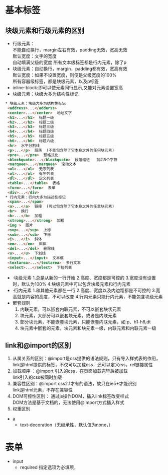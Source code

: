 
# 基本标签  
## 块级元素和行级元素的区别
  * 行级元素：  
  不能自动换行，margin左右有效，padding无效，宽高无效  
  默认宽度：文字的宽度  
  自动填满父级的宽度
  所有文本级标签都是行内元素，除了p
  * 块级元素：自动换行，margin，padding都有效，宽高有效  
  默认宽度：如果不设置宽度，则便是父级宽度的100%  
  所有容器级标签，都是块级元素，以及p标签
 * inline-block:即可以使元素同行显示,又能对元素设置宽高
 * 块级元素：块级大多为结构性标记
 ```html
 * 块级元素：块级大多为结构性标记
  <address>...</adderss>   
  <center>...</center>  地址文字
  <h1>...</h1>  标题一级
  <h2>...</h2>  标题二级
  <h3>...</h3>  标题三级
  <h4>...</h4>  标题四级
  <h5>...</h5>  标题五级
  <h6>...</h6>  标题六级
  <hr>  水平分割线
  <p>...</p>  段落  (不能包含除了它本身之外的任何块元素)
  <pre>...</pre>  预格式化
  <blockquote>...</blockquote>  段落缩进   前后5个字符
  <marquee>...</marquee>  滚动文本
  <ul>...</ul>  无序列表
  <ol>...</ol>  有序列表
  <dl>...</dl>  定义列表
  <table>...</table>  表格
  <form>...</form>  表单
  <div>...</div>
* 行内元素：行内大多为描述性标记
  <span>...</span>
  <a>...</a>  链接  (可以包含除了它本身之外的任意块元素)
  <br>  换行
  <b>...</b>  加粗
  <strong>...</strong>  加粗
  <img >  图片
  <sup>...</sup>  上标
  <sub>...</sub>  下标
  <i>...</i>  斜体
  <em>...</em>  斜体
  <del>...</del>  删除线
  <u>...</u>  下划线
  <input>...</input>  文本框
  <textarea>...</textarea>  多行文本
  <select>...</select>  下拉列表
```
* ·块级元素
  1.总是从新的一行开始
  2.高度、宽度都是可控的
  3.宽度没有设置时，默认为100%
  4.块级元素中可以包含块级元素和行内元素
* ·行内元素
  1.和其他元素都在一行
  2.高度、宽度以及内边距都是不可控的
  3.宽高就是内容的高度，不可以改变
  4.行内元素只能行内元素，不能包含块级元素
* 嵌套规则
   1. 内联元素，可以嵌套内联元素，不可以嵌套块状元素
   2. 块元素，大部分可以嵌套块元素，或者是内联元素
   3. 部分块元素，不能嵌套块元素，只能嵌套内联元素，如:p、h1-h6,dt
   4. 块元素中嵌套的元素，块元素和块元素一级，内联元素和内联元素一级
      
## link和@import的区别
1. 从属关系的区别：@import是css提供的语法规则，只有导入样式表的作用，link是html提供的标签，不仅可以加载css，还可以定义rss，rel链接属性
2. 加载顺序 ：@import 引入的css，在页面加载完毕后被加载  
link引入的css被同时加载
3. 兼容性区别：@import css2.1才有的语法，故只在ie5+才能识别  
link是html元素，不存在兼容性
4. DOM可控性区别： 通过js操作DOM，插入link标签改变样式  
DOM方法是基于文档的，无法使用@import方式插入样式
5. 权重区别



* a
    * text-decoration（无继承性，默认值为none，）

# 表单
* input
    * required 指定选项为必填项， 